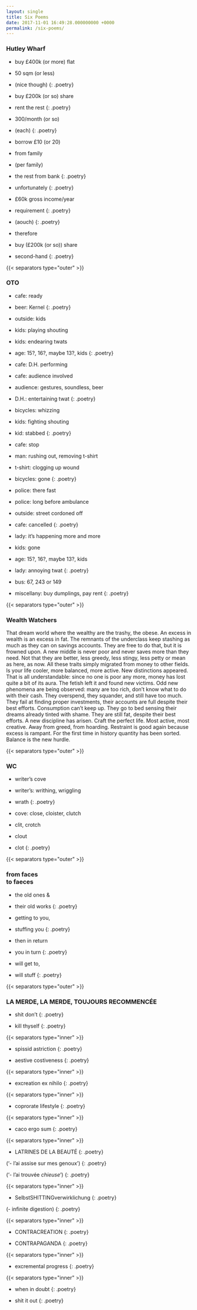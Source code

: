 ```yaml
---  
layout: single  
title: Six Poems  
date: 2017-11-01 16:49:28.000000000 +0000
permalink: /six-poems/  
---
```


<!--more-->

### Hutley Wharf

- buy £400k (or more) flat  
- 50 sqm (or less)  
- (nice though)
{: .poetry}

- buy £200k (or so) share  
- rent the rest
{: .poetry}

- 300/month (or so)  
- (each)
{: .poetry}

- borrow £10 (or 20)  
- from family  
- (per family)  
- the rest from bank
{: .poetry}

- unfortunately
{: .poetry}

- £60k gross income/year  
- requirement
{: .poetry}

- (aouch)
{: .poetry}

- therefore  
- buy (£200k (or so)) share  
- second-hand
{: .poetry}

{{< separators type="outer" >}}

### OTO

- cafe: ready  
- beer: Kernel
{: .poetry}

- outside: kids  
- kids: playing shouting  
- kids: endearing twats  
- age: 15?, 16?, maybe 13?, kids
{: .poetry}

- cafe: D.H. performing  
- cafe: audience involved  
- audience: gestures, soundless, beer  
- D.H.: entertaining twat
{: .poetry}

- bicycles: whizzing  
- kids: fighting shouting  
- kid: stabbed
{: .poetry}

- cafe: stop  
- man: rushing out, removing t-shirt  
- t-shirt: clogging up wound  
- bicycles: gone
{: .poetry}

- police: there fast  
- police: long before ambulance  
- outside: street cordoned off  
- cafe: cancelled
{: .poetry}

- lady: it’s happening more and more  
- kids: gone  
- age: 15?, 16?, maybe 13?, kids  
- lady: annoying twat
{: .poetry}

- bus: 67, 243 or 149  
- miscellany: buy dumplings, pay rent
{: .poetry}

{{< separators type="outer" >}}

### Wealth Watchers

That dream world where the wealthy are the trashy, the obese. An excess in wealth is an excess in fat. The remnants of the underclass keep stashing as much as they can on savings accounts. They are free to do that, but it is frowned upon. A new middle is never poor and never saves more than they need. Not that they are better, less greedy, less stingy, less petty or mean as here, as now. All these traits simply migrated from money to other fields. Is your life cooler, more balanced, more active. New distinctions appeared. That is all understandable: since no one is poor any more, money has lost quite a bit of its aura. The fetish left it and found new victims. Odd new phenomena are being observed: many are too rich, don’t know what to do with their cash. They overspend, they squander, and still have too much. They fail at finding proper investments, their accounts are full despite their best efforts. Consumption can’t keep up. They go to bed sensing their dreams already tinted with shame. They are still fat, despite their best efforts. A new discipline has arisen. Craft the perfect life. Most active, most creative. Away from greed, from hoarding. Restraint is good again because excess is rampant. For the first time in history quantity has been sorted. Balance is the new hurdle.

{{< separators type="outer" >}}

### WC

- writer’s cove  
- writer’s: writhing, wriggling  
- wrath
{: .poetry}

- cove: close, cloister, clutch  
- clit, crotch  
- clout  
- clot
{: .poetry}

{{< separators type="outer" >}}

### from faces <br>to faeces


- the old ones &  
- their old works
{: .poetry}

- getting to you,  
- stuffing you
{: .poetry}

- then in return  
- you in turn
{: .poetry}

- will get to,  
- will stuff
{: .poetry}

{{< separators type="outer" >}}

### LA MERDE, LA MERDE, TOUJOURS RECOMMENCÉE


- shit don’t
{: .poetry}

- kill thyself
{: .poetry}

{{< separators type="inner" >}}

- spissid astriction
{: .poetry}

- aestive costiveness
{: .poetry}

{{< separators type="inner" >}}

- excreation ex nihilo
{: .poetry}

{{< separators type="inner" >}}

- coprorate lifestyle
{: .poetry}

{{< separators type="inner" >}}

- caco ergo sum
{: .poetry}

{{< separators type="inner" >}}

- LATRINES DE LA BEAUTÉ
{: .poetry}

(‘- l’ai assise sur mes genoux’)
{: .poetry}

(‘- l’ai trouvée *chieuse*’)
{: .poetry}

{{< separators type="inner" >}}

- SelbstSHITTINGverwirklichung
{: .poetry}

(- infinite digestion)
{: .poetry}

{{< separators type="inner" >}}

- CONTRACREATION
{: .poetry}

- CONTRAPAGANDA
{: .poetry}

{{< separators type="inner" >}}

- excremental progress
{: .poetry}

{{< separators type="inner" >}}

- when in doubt
{: .poetry}

- shit it out
{: .poetry}
